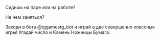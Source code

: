 Сидишь на паре или на работе?

Не чем заняться?

Заходи в бота @tggamestg_bot и играй в две совершенно классные игры! Угадай число и Камень Ножницы Бумага. 
